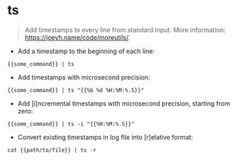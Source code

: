 # ts

> Add timestamps to every line from standard input.
> More information: <https://joeyh.name/code/moreutils/>.

- Add a timestamp to the beginning of each line:

`{{some_command}} | ts`

- Add timestamps with microsecond precision:

`{{some_command}} | ts "{{%b %d %H:%M:%.S}}"`

- Add [i]ncremental timestamps with microsecond precision, starting from zero:

`{{some_command}} | ts -i "{{%H:%M:%.S}}"`

- Convert existing timestamps in log file into [r]elative format:

`cat {{path/to/file}} | ts -r`
